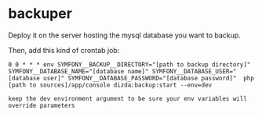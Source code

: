 backuper
========

Deploy it on the server hosting the mysql database you want to backup.

Then, add this kind of crontab job:

```
0 0 * * * env SYMFONY__BACKUP__DIRECTORY="[path to backup directory]" SYMFONY__DATABASE_NAME="[database name]" SYMFONY__DATABASE_USER="[database user]" SYMFONY__DATABASE_PASSWORD="[database password]"  php [path to sources]/app/console dizda:backup:start --env=dev
```
`keep the dev environment argument to be sure your env variables will override parameters`